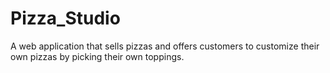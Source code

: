 # Pizza_Studio
A web application that sells pizzas and offers customers to customize their own pizzas by picking their own toppings. 
